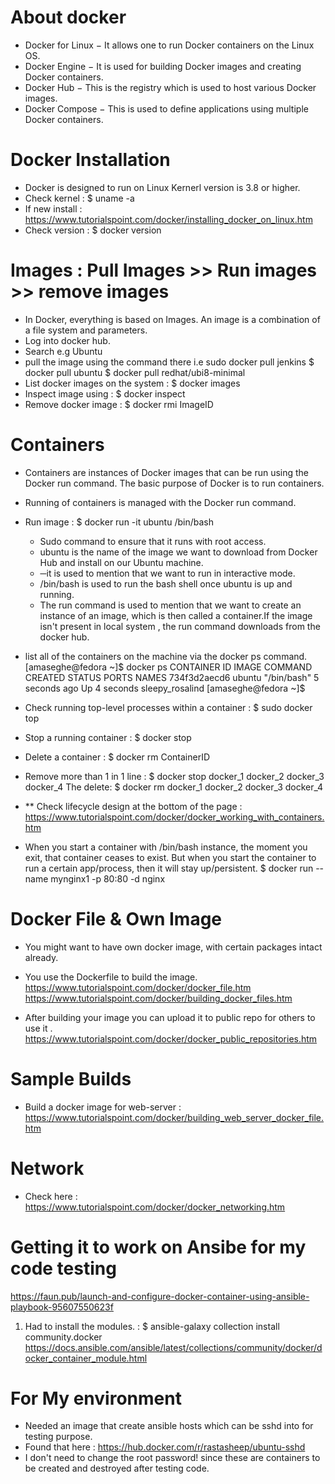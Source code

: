 About docker
============
- Docker for Linux − It allows one to run Docker containers on the Linux OS.
- Docker Engine − It is used for building Docker images and creating Docker containers.
- Docker Hub − This is the registry which is used to host various Docker images.
- Docker Compose − This is used to define applications using multiple Docker containers.

Docker Installation
===================
- Docker is designed to run on Linux Kernerl version is 3.8 or higher. 
- Check kernel : $ uname -a
- If new install : https://www.tutorialspoint.com/docker/installing_docker_on_linux.htm
- Check version : $ docker version

Images : Pull Images >> Run images >> remove images
====================================================
- In Docker, everything is based on Images. An image is a combination of a file system and parameters.
- Log into docker hub.
- Search e.g Ubuntu
- pull the image using the command there i.e sudo docker pull jenkins
  $ docker pull ubuntu
  $ docker pull redhat/ubi8-minimal
- List docker images on the system : $ docker images
- Inspect image using : $ docker inspect <Repository>
- Remove docker image : $ docker rmi ImageID

Containers
===========
- Containers are instances of Docker images that can be run using the Docker run command. The basic purpose of Docker is to run containers.
- Running of containers is managed with the Docker run command.
- Run image : $ docker run -it ubuntu /bin/bash
   * Sudo command to ensure that it runs with root access.
   * ubuntu is the name of the image we want to download from Docker Hub and install on our Ubuntu machine.
   * ─it is used to mention that we want to run in interactive mode.
   * /bin/bash is used to run the bash shell once ubuntu is up and running.
   * The run command is used to mention that we want to create an instance of an image, which is then called a container.If the image isn't present in local system , the run command downloads from the docker hub.
- list all of the containers on the machine via the docker ps command.
  [amaseghe@fedora ~]$ docker ps
  CONTAINER ID   IMAGE     COMMAND       CREATED         STATUS         PORTS     NAMES
  734f3d2aecd6   ubuntu    "/bin/bash"   5 seconds ago   Up 4 seconds             sleepy_rosalind
  [amaseghe@fedora ~]$ 
- Check running top-level processes within a container : $ sudo docker top <CONTAINER ID>
- Stop a running container : $ docker stop <CONTAINER ID>
- Delete a container : $ docker rm ContainerID
- Remove more than 1 in 1 line : $ docker stop docker_1 docker_2 docker_3 docker_4
  The delete: $ docker rm docker_1 docker_2 docker_3 docker_4
- ** Check lifecycle design at the bottom of the page : https://www.tutorialspoint.com/docker/docker_working_with_containers.htm

- When you start a container with /bin/bash instance, the moment you exit, that container ceases to exist. But when you start the container to run a certain app/process, then it will stay up/persistent.
  $ docker run --name mynginx1 -p 80:80 -d nginx

Docker File & Own Image
=======================
- You might want to have own docker image, with certain packages intact already.
- You use the Dockerfile to build the image.
https://www.tutorialspoint.com/docker/docker_file.htm
https://www.tutorialspoint.com/docker/building_docker_files.htm

- After building your image you can upload it to public repo for others to use it .
https://www.tutorialspoint.com/docker/docker_public_repositories.htm

Sample Builds
=============
- Build a docker image for web-server : https://www.tutorialspoint.com/docker/building_web_server_docker_file.htm

Network
========
- Check here : https://www.tutorialspoint.com/docker/docker_networking.htm

Getting it to work on Ansibe for my code testing
================================================
https://faun.pub/launch-and-configure-docker-container-using-ansible-playbook-95607550623f

1) Had to install the modules. : $ ansible-galaxy collection install community.docker
https://docs.ansible.com/ansible/latest/collections/community/docker/docker_container_module.html

For My environment
========================================================

- Needed an image that create ansible hosts which can be sshd into for testing purpose.
- Found that here : https://hub.docker.com/r/rastasheep/ubuntu-sshd
- I don't need to change the root password! since these are containers to be created and destroyed after testing code.